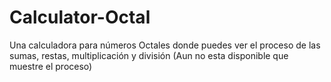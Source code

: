 # Calculator-Octal
Una calculadora para números Octales donde puedes ver el proceso de las sumas, restas, multiplicación y división
(Aun no esta disponible que muestre el proceso)
